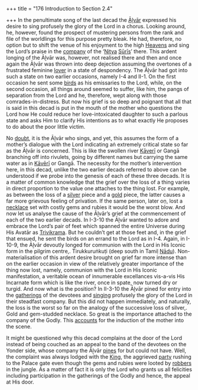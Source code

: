 +++
title = "176 Introduction to Section 2.4"

+++
In the penultimate song of the last decad the [Āḻvār](/definition/aḻvar#vaishnavism "show Āḻvār definitions") expressed his desire to sing profusely the glory of the Lord in a chorus. Looking around, he, however, found the prospect of mustering persons from the rank and file of the worldlings for this purpose pretty bleak. He had, therefore, no option but to shift the venue of his enjoyment to the high [Heavens](/definition/heaven#history "show Heavens definitions") and sing the Lord’s praise in the [company](/definition/company#history "show company definitions") of the ‘[Nitya](/definition/nitya#vaishnavism "show Nitya definitions") [Sūrīs](/definition/suri#history "show Sūrīs definitions")’ there. This ardent longing of the Āḻvār was, however, not realised there and then and once again the Āḻvār was thrown into deep dejection assuming the overtones of a frustrated feminine [lover](/definition/lover#history "show lover definitions") in a state of despondency. The Āḻvār had got into such a state on two earlier occasions, namely I-4 and II-1. On the first occasion he sent some [birds](/definition/bird#history "show birds definitions") as his emissaries to the Lord, while, on the second occasion, all things around seemed to suffer, like him, the pangs of separation from the Lord and he, therefore, wept along with those comrades-in-distress. But now his grief is so deep and poignant that all that is said in this decad is put in the mouth of the mother who questions the Lord how He could reduce her love-intoxicated daughter to such a parlous state and asks Him to clarify His intentions as to what exactly He proposes to do about the poor little victim.

No [doubt](/definition/doubt#history "show doubt definitions"), it is the Āḻvār who sings, and yet, this assumes the form of a mother’s dialogue with the Lord indicating aṅ extremely critical state so far as the Āḻvār is concerned. This is like the swollen river [Kāverī](/definition/kaveri#history "show Kāverī definitions") or Gangā branching off into rivulets, going by different names but carrying the same water as in [Kāvērī](/definition/kaveri#history "show Kāvērī definitions") or Gangā. The necessity for the mother’s intervention here, in this decad, unlike the two earlier decads referred to above can be understood if we probe into the genesis of each of these three decads. It is a matter of common knowledge that the grief over the loss of a thing varies in direct proportion to the value one attaches to the thing lost. For example, as between the loss of a [silver](/definition/silver#history "show silver definitions") piece and a [gold](/definition/gold#history "show gold definitions") piece, the latter causes a far more grievous feeling of privation. If the same person, later oṇ, lost a [necklace](/definition/necklace#history "show necklace definitions") set with costly gems and rubies it would be the worst blow. And now let us analyse the cause of the Āḻvār’s grief at the commencement of each of the two earlier decads. In I-3-10 the Āḻvār wanted to adore and embrace the Lord’s pair of feet which spanned the entire Universe during His Avatār as [Trivikrama](/definition/trivikrama#vaishnavism "show Trivikrama definitions"). But he couldn’t get at those feet and, in the grief that ensued, he sent the birds on an errand to the Lord as in I-4. Again, in I-10-9, the Āḻvār devoutly longed for communion with the Lord in His Iconic form in the pilgrim centre,. Tirukkuruṅkuṭi (deep south in Tamiḷ [Nādu](/definition/nadu#history "show Nādu definitions")). Non-materialisation of this ardent desire brought on grief far more intense than on the earlier occasion in view of the relatively greater importance of the thing now lost, namely, communion with the Lord in His Iconic manifestation, a veritable ocean of innumerable excellances vis-a-vis His Incarnate form which is like the river, once in spate, now turned dry or turgid. And now what is the position? In II-3-10 the Āḻvār pined for entry into the [gatherings](/definition/gathering#history "show gatherings definitions") of the devotees and [singing](/definition/singing#history "show singing definitions") profusely the glory of the Lord in their steadfast company. But this did not happen immediately, and naturally, the loss is the worst so far on the analogy of the successive loss of silver,. Gold and gem-studded necklace. So great is the importance attached to the company of the Godly. This [accounts](/definition/account#history "show accounts definitions") for the induction of the mother into the scene.

It might be questioned why this decad complains at the door of the Lord instead of being couched as an appeal to the band of the devotees on the Yonder side, whose company the Āḻvār [pines](/definition/pine#history "show pines definitions") for but could not have. Well, the complaint was always lodged with the [King](/definition/king#history "show King definitions"), the aggrieved [party](/definition/party#history "show party definitions") rushing to the Palace gate even though the gems and rubies were looted by [robbers](/definition/robber#history "show robbers definitions") in the jungle. As a matter of fact it is only the Lord who grants us all felicities including participation in the gatherings of the Godly and hence, the appeal at His door.


